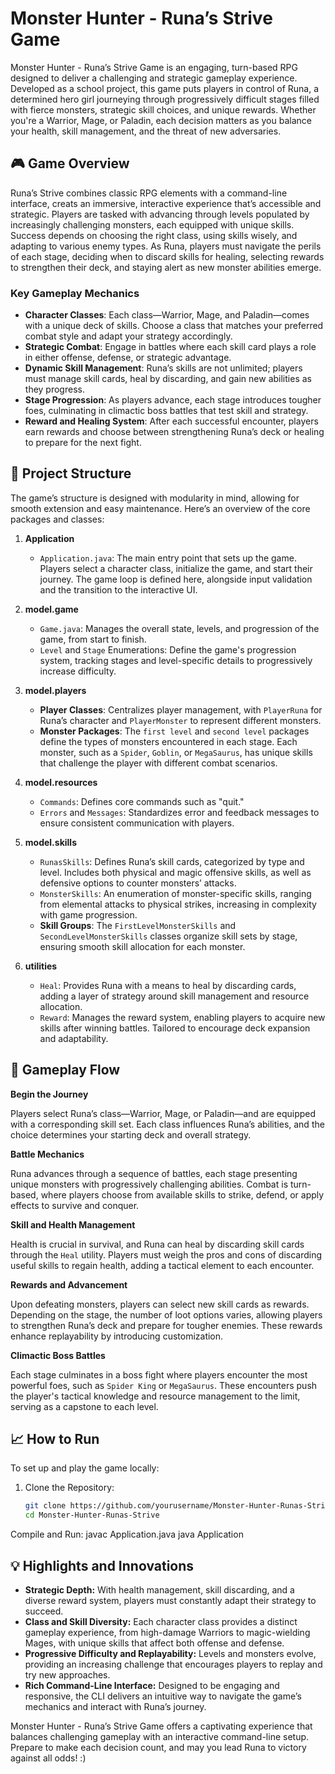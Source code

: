 # Monster Hunter - Runa’s Strive Game

Monster Hunter - Runa’s Strive Game is an engaging, turn-based RPG designed to deliver a challenging and strategic gameplay experience. Developed as a school project, this game puts players in control of Runa, a determined hero girl journeying through progressively difficult stages filled with fierce monsters, strategic skill choices, and unique rewards. Whether you're a Warrior, Mage, or Paladin, each decision matters as you balance your health, skill management, and the threat of new adversaries.

## 🎮 Game Overview

Runa’s Strive combines classic RPG elements with a command-line interface, creats an immersive, interactive experience that’s accessible and strategic. Players are tasked with advancing through levels populated by increasingly challenging monsters, each equipped with unique skills. Success depends on choosing the right class, using skills wisely, and adapting to various enemy types. As Runa, players must navigate the perils of each stage, deciding when to discard skills for healing, selecting rewards to strengthen their deck, and staying alert as new monster abilities emerge.

### Key Gameplay Mechanics
- **Character Classes**: Each class—Warrior, Mage, and Paladin—comes with a unique deck of skills. Choose a class that matches your preferred combat style and adapt your strategy accordingly.
- **Strategic Combat**: Engage in battles where each skill card plays a role in either offense, defense, or strategic advantage.
- **Dynamic Skill Management**: Runa’s skills are not unlimited; players must manage skill cards, heal by discarding, and gain new abilities as they progress.
- **Stage Progression**: As players advance, each stage introduces tougher foes, culminating in climactic boss battles that test skill and strategy.
- **Reward and Healing System**: After each successful encounter, players earn rewards and choose between strengthening Runa’s deck or healing to prepare for the next fight.

## 🧩 Project Structure

The game’s structure is designed with modularity in mind, allowing for smooth extension and easy maintenance. Here’s an overview of the core packages and classes:

1. **Application**
   - `Application.java`: The main entry point that sets up the game. Players select a character class, initialize the game, and start their journey. The game loop is defined here, alongside input validation and the transition to the interactive UI.

2. **model.game**
   - `Game.java`: Manages the overall state, levels, and progression of the game, from start to finish.
   - `Level` and `Stage` Enumerations: Define the game's progression system, tracking stages and level-specific details to progressively increase difficulty.

3. **model.players**
   - **Player Classes**: Centralizes player management, with `PlayerRuna` for Runa’s character and `PlayerMonster` to represent different monsters.
   - **Monster Packages**:
      The `first level` and `second level` packages define the types of monsters encountered in each stage. Each monster, such as a `Spider`, `Goblin`, or `MegaSaurus`, has unique skills that challenge the player with different combat scenarios.

4. **model.resources**
   - `Commands`: Defines core commands such as "quit."
   - `Errors` and `Messages`: Standardizes error and feedback messages to ensure consistent communication with players.

5. **model.skills**
   - `RunasSkills`: Defines Runa’s skill cards, categorized by type and level. Includes both physical and magic offensive skills, as well as defensive options to counter monsters’ attacks.
   - `MonsterSkills`: An enumeration of monster-specific skills, ranging from elemental attacks to physical strikes, increasing in complexity with game progression.
   - **Skill Groups**: The `FirstLevelMonsterSkills` and `SecondLevelMonsterSkills` classes organize skill sets by stage, ensuring smooth skill allocation for each monster.

6. **utilities**
   - `Heal`: Provides Runa with a means to heal by discarding cards, adding a layer of strategy around skill management and resource allocation.
   - `Reward`: Manages the reward system, enabling players to acquire new skills after winning battles. Tailored to encourage deck expansion and adaptability.

## 📜 Gameplay Flow

**Begin the Journey**

Players select Runa’s class—Warrior, Mage, or Paladin—and are equipped with a corresponding skill set. Each class influences Runa’s abilities, and the choice determines your starting deck and overall strategy.

**Battle Mechanics**

Runa advances through a sequence of battles, each stage presenting unique monsters with progressively challenging abilities. Combat is turn-based, where players choose from available skills to strike, defend, or apply effects to survive and conquer.

**Skill and Health Management**

Health is crucial in survival, and Runa can heal by discarding skill cards through the `Heal` utility. Players must weigh the pros and cons of discarding useful skills to regain health, adding a tactical element to each encounter.

**Rewards and Advancement**

Upon defeating monsters, players can select new skill cards as rewards. Depending on the stage, the number of loot options varies, allowing players to strengthen Runa’s deck and prepare for tougher enemies. These rewards enhance replayability by introducing customization.

**Climactic Boss Battles**

Each stage culminates in a boss fight where players encounter the most powerful foes, such as `Spider King` or `MegaSaurus`. These encounters push the player's tactical knowledge and resource management to the limit, serving as a capstone to each level.

## 📈 How to Run

To set up and play the game locally:

1. Clone the Repository:
   ```bash
   git clone https://github.com/yourusername/Monster-Hunter-Runas-Strive.git
   cd Monster-Hunter-Runas-Strive
Compile and Run:
javac Application.java
java Application


## 💡 Highlights and Innovations
   - **Strategic Depth:** With health management, skill discarding, and a diverse reward system, players must constantly adapt their strategy to succeed.
   - **Class and Skill Diversity:** Each character class provides a distinct gameplay experience, from high-damage Warriors to magic-wielding Mages, with unique skills that affect both offense and defense.
   - **Progressive Difficulty and Replayability:** Levels and monsters evolve, providing an increasing challenge that encourages players to replay and try new approaches.
   - **Rich Command-Line Interface:** Designed to be engaging and responsive, the CLI delivers an intuitive way to navigate the game’s mechanics and interact with Runa’s journey.

Monster Hunter - Runa’s Strive Game offers a captivating experience that balances challenging gameplay with an interactive command-line setup. Prepare to make each decision count, and may you lead Runa to victory against all odds! :)
